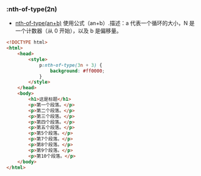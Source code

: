 ### :nth-of-type(2n)

-   [nth-of-type(an+b)](https://www.runoob.com/cssref/sel-nth-of-type.html)
    使用公式（an+b）.描述：a 代表一个循环的大小，N 是一个计数器（从 0 开始），以及 b 是偏移量。

```html
<!DOCTYPE html>
<html>
	<head>
		<style>
			p:nth-of-type(3n + 3) {
				background: #ff0000;
			}
		</style>
	</head>
	<body>
		<h1>这是标题</h1>
		<p>第一个段落。</p>
		<p>第二个段落。</p>
		<p>第三个段落。</p>
		<p>第四个段落。</p>
		<p>第五个段落。</p>
		<p>第5个段落。</p>
		<p>第7个段落。</p>
		<p>第8个段落。</p>
		<p>第9个段落。</p>
		<p>第10个段落。</p>
	</body>
</html>
```
